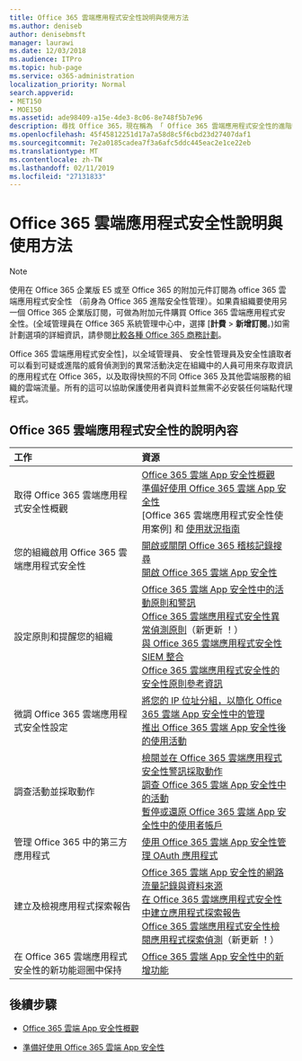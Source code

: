 ```yaml
---
title: Office 365 雲端應用程式安全性說明與使用方法
ms.author: deniseb
author: denisebmsft
manager: laurawi
ms.date: 12/03/2018
ms.audience: ITPro
ms.topic: hub-page
ms.service: o365-administration
localization_priority: Normal
search.appverid:
- MET150
- MOE150
ms.assetid: ade98409-a15e-4de3-8c06-8e748f5b7e96
description: 尋找 Office 365，現在稱為 「 Office 365 雲端應用程式安全性的進階安全性管理 [說明] 內容。
ms.openlocfilehash: 45f45812251d17a7a58d8c5f6cbd23d27407daf1
ms.sourcegitcommit: 7e2a0185cadea7f3a6afc5ddc445eac2e1ce22eb
ms.translationtype: MT
ms.contentlocale: zh-TW
ms.lasthandoff: 02/11/2019
ms.locfileid: "27131833"
---
```

# <a name="office-365-cloud-app-security-help-and-how-to"></a>Office 365 雲端應用程式安全性說明與使用方法
  
> [!NOTE]
> 使用在 Office 365 企業版 E5 或至 Office 365 的附加元件訂閱為 office 365 雲端應用程式安全性 （前身為 Office 365 進階安全性管理）。如果貴組織要使用另一個 Office 365 企業版訂閱，可做為附加元件購買 Office 365 雲端應用程式安全性。(全域管理員在 Office 365 系統管理中心中，選擇 [**計費** \> **新增訂閱**。)如需計劃選項的詳細資訊，請參閱[比較各種 Office 365 商務計劃](https://go.microsoft.com/fwlink/?linkid=844053)。 
  
Office 365 雲端應用程式安全性]，以全域管理員、 安全性管理員及安全性讀取者可以看到可疑或進階的威脅偵測到的異常活動決定在組織中的人員可用來存取資訊的應用程式在 Office 365，以及取得快照的不同 Office 365 及其他雲端服務的組織的雲端流量。所有的這可以協助保護使用者與資料並無需不必安裝任何端點代理程式。
  
## <a name="help-content-for-office-365-cloud-app-security"></a>Office 365 雲端應用程式安全性的說明內容

|**工作**|**資源**|
|:-----|:-----|
|取得 Office 365 雲端應用程式安全性概觀  <br/> |[Office 365 雲端 App 安全性概觀](office-365-cas-overview.md) <br/> [準備好使用 Office 365 雲端 App 安全性](get-ready-for-office-365-cas.md) <br/> [Office 365 雲端應用程式安全性使用案例] 和 [使用狀況指南](https://aka.ms/O365CASGuide) <br/> |
|您的組織啟用 Office 365 雲端應用程式安全性  <br/> |[開啟或關閉 Office 365 稽核記錄搜尋](turn-audit-log-search-on-or-off.md) <br/> [開啟 Office 365 雲端 App 安全性](turn-on-office-365-cas.md) <br/> |
|設定原則和提醒您的組織  <br/> |[Office 365 雲端 App 安全性中的活動原則和警訊](activity-policies-and-alerts.md) <br/> [Office 365 雲端應用程式安全性異常偵測原則](anomaly-detection-policies-in-ocas.md)（新更新 ！）  <br/> [與 Office 365 雲端應用程式安全性 SIEM 整合](integrate-your-siem-server-with-office-365-cas.md) <br/> [Office 365 雲端應用程式安全性的安全性原則參考資訊](security-policy-reference-information-for-ocas.md) <br/> |
|微調 Office 365 雲端應用程式安全性設定  <br/> |[將您的 IP 位址分組，以簡化 Office 365 雲端 App 安全性中的管理](group-your-ip-addresses-in-ocas.md) <br/> [推出 Office 365 雲端 App 安全性後的使用活動](utilization-activities-for-ocas.md) <br/> |
|調查活動並採取動作  <br/> |[檢閱並在 Office 365 雲端應用程式安全性警訊採取動作](review-office-365-cas-alerts.md) <br/> [調查 Office 365 雲端 App 安全性中的活動](investigate-an-activity-in-office-365-cas.md) <br/> [暫停或還原 Office 365 雲端 App 安全性中的使用者帳戶](suspend-or-restore-an-account-in-ocas.md) <br/> |
|管理 Office 365 中的第三方應用程式  <br/> |[使用 Office 365 雲端 App 安全性管理 OAuth 應用程式](manage-app-permissions-in-ocas.md) <br/> |
|建立及檢視應用程式探索報告  <br/> |[Office 365 雲端 App 安全性的網路流量記錄與資料來源](web-traffic-logs-and-data-sources-for-ocas.md) <br/> [在 Office 365 雲端應用程式安全性中建立應用程式探索報告](create-app-discovery-reports-in-ocas.md) <br/> [Office 365 雲端應用程式安全性檢閱應用程式探索偵測](review-app-discovery-findings-in-ocas.md)（新更新 ！）  <br/> |
|在 Office 365 雲端應用程式安全性的新功能迴圈中保持  <br/> |[Office 365 雲端 App 安全性中的新增功能](new-in-office-365-cas.md) <br/> |
   
## <a name="next-steps"></a>後續步驟

- [Office 365 雲端 App 安全性概觀](office-365-cas-overview.md)
    
- [準備好使用 Office 365 雲端 App 安全性](get-ready-for-office-365-cas.md)
    

